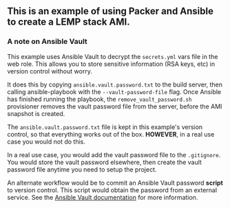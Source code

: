 ## This is an example of using Packer and Ansible to create a LEMP stack AMI.

### A note on Ansible Vault

This example uses Ansible Vault to decrypt the `secrets.yml` vars file in the web role. This allows you to store sensitive information (RSA keys, etc) in version control without worry.

It does this by copying `ansible.vault.password.txt` to the build server, then calling ansible-playbook with the `--vault-password-file` flag. Once Ansible has finished running the playbook, the `remove_vault_password.sh` provisioner removes the vault password file from the server, before the AMI snapshot is created.

The `ansible.vault.password.txt` file is kept in this example's version control, so that everything works out of the box. **HOWEVER**, in a real use case you would not do this.

In a real use case, you would add the vault password file to the `.gitignore`. You would store the vault password elsewhere, then create the vault password file anytime you need to setup the project.

An alternate workflow would be to commit an Ansible Vault password **script** to version control. This script would obtain the password from an external service. See the [Ansible Vault documentation](http://docs.ansible.com/ansible/playbooks_vault.html) for more information.
